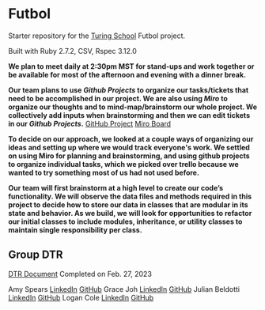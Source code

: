 # Futbol

Starter repository for the [Turing School](https://turing.io/) Futbol project.

Built with Ruby 2.7.2, CSV, Rspec 3.12.0


**We plan to meet daily at 2:30pm MST for stand-ups and work together or be available for most of the afternoon and evening with a dinner break.**

**Our team plans to use _Github Projects_ to organize our tasks/tickets that need to be accomplished in our project. We are also using _Miro_ to organize our thoughts and to mind-map/brainstorm our whole project.  We collectively add inputs when brainstorming and then we can edit tickets in our _Github Projects_.** 
[GitHub Project](https://github.com/users/grace-joh/projects/3)
[Miro Board](https://miro.com/app/board/uXjVPiopTmI=/)

**To decide on our approach, we looked at a couple ways of organizing our ideas and setting up where we would track everyone's work. We settled on using Miro for planning and brainstorming, and using github projects to organize individual tasks, which we picked over trello because we wanted to try something most of us had not used before.**

**Our team will first brainstorm at a high level to create our code’s functionality. We will observe the data files and methods required in this project to decide how to store our data in classes that are modular in its state and behavior. As we build, we will look for opportunities to refactor our initial classes to include modules, inheritance, or utility classes to maintain single responsibility per class.**

## Group DTR
[DTR Document](https://docs.google.com/document/d/1Nqv1R2Ognb3WXtzAy6NgxfQZs2xR7j-oHdXkRTyv0K4/edit?usp=sharing)
Completed on Feb. 27, 2023

Amy Spears
[LinkedIn](https://www.linkedin.com/in/amy-marie-spears-900997105/)
[GitHub](https://github.com/amspears007)
Grace Joh
[LinkedIn](http://www.linkedin.com/in/graceehjoh)
[GitHub](https://github.com/grace-joh)
Julian Beldotti
[LinkedIn](https://www.linkedin.com/in/julian-beldotti-1a427824/)
[GitHub](https://github.com/JCBeldo)
Logan Cole
[LinkedIn](https://www.linkedin.com/in/logan-cole-ab2179188/)
[GitHub](https://github.com/exasperlnc)